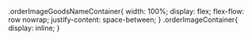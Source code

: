 
.orderImageGoodsNameContainer{
  width: 100%;
  display: flex;
  flex-flow: row nowrap;
  justify-content: space-between;
}
.orderImageContainer{
  display: inline;
}